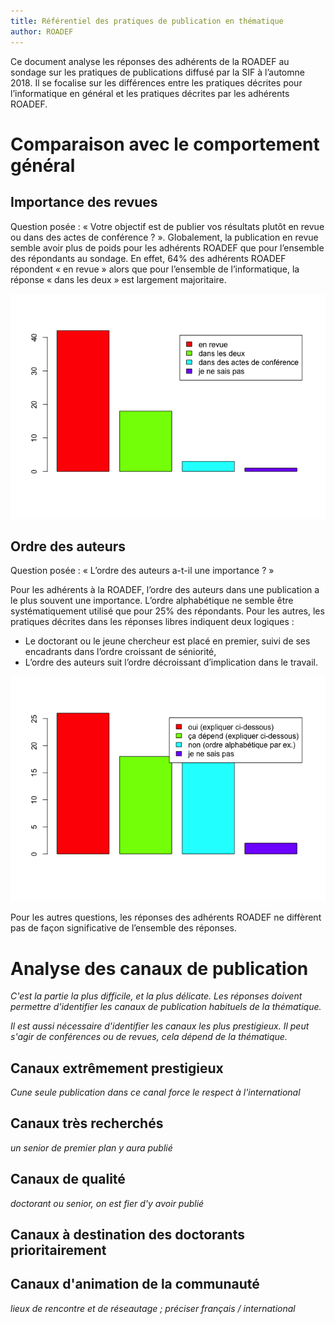 ```yaml
---
title: Référentiel des pratiques de publication en thématique
author: ROADEF
---
```


Ce document analyse les réponses des adhérents de la ROADEF au sondage sur les pratiques de publications diffusé par la SIF à l’automne 2018.  Il se focalise sur les différences entre les pratiques décrites pour l’informatique en général et les pratiques décrites par les adhérents ROADEF.

# Comparaison avec le comportement général

##	Importance des revues

Question posée : « Votre objectif est de publier vos résultats plutôt en revue ou dans des actes de conférence ? ».
Globalement, la publication en revue semble avoir plus de poids pour les adhérents ROADEF que pour l’ensemble des répondants au sondage. En effet, 64% des adhérents ROADEF répondent « en revue » alors que pour l’ensemble de l’informatique, la réponse « dans les deux » est largement majoritaire. 

![](figure-gfm/roadef/revuevsconf-1.png)

## Ordre des auteurs

Question posée : « L’ordre des auteurs a-t-il une importance ? »

Pour les adhérents à la ROADEF, l’ordre des auteurs dans une publication a le plus souvent une importance. L’ordre alphabétique ne semble être systématiquement utilisé que pour 25% des répondants. Pour les autres, les pratiques décrites dans les réponses libres indiquent deux logiques :

-	Le doctorant ou le jeune chercheur est placé en premier, suivi de ses encadrants dans l’ordre croissant de séniorité,
-	L’ordre des auteurs suit l’ordre décroissant d’implication dans le travail.

![](figure-gfm/roadef/ordreauteurs-1.png)

Pour les autres questions, les réponses des adhérents ROADEF ne diffèrent pas de façon significative de l’ensemble des réponses.

# Analyse des canaux de publication

*C'est la partie la plus difficile, et la plus délicate. Les réponses
doivent permettre d'identifier les canaux de publication habituels de
la thématique.*

*Il est aussi nécessaire d'identifier les canaux les plus prestigieux.
Il peut s'agir de conférences ou de revues, cela dépend de la thématique.*

## Canaux extrêmement prestigieux

*Cune seule publication dans ce canal force le respect à l'international*

## Canaux très recherchés

*un senior de premier plan y aura publié*

## Canaux de qualité

*doctorant ou senior, on est fier d'y avoir publié*

## Canaux à destination des doctorants prioritairement

## Canaux d'animation de la communauté

*lieux de rencontre et de réseautage ; préciser français / international*
